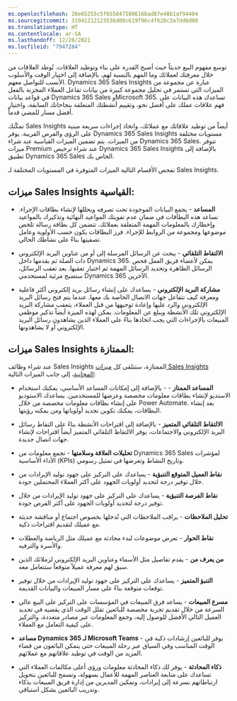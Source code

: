 ```yaml
---
ms.openlocfilehash: 28e65255c5f655847588616bad87e48b1af94404
ms.sourcegitcommit: 31941212123536d08c619f96c4f628c3a7dd6d00
ms.translationtype: HT
ms.contentlocale: ar-SA
ms.lasthandoff: 12/28/2021
ms.locfileid: "7947284"
---
```

توسع مفهوم البيع حديثاً حيث أصبح القدرة على بناء وتوطيد العلاقات. تُوطد العلاقات من خلال معرفتك لعملائك وما المهم بالنسبة لهم، بالإضافة إلى اختيار الوقت والأسلوب الأنسب للتواصل معهم. Dynamics 365 Sales Insights عبارة عن مجموعة من الميزات التي تستمر في تحليل مجموعة كبيرة من بيانات تفاعل العملاء المخزنة بالفعل في قواعد بيانات Dynamics 365 Sales وMicrosoft 365. تساعدك هذه البيانات على فهم علاقات عملك على أفضل نحو، وتقييم أنشطتك المتعلقة بنجاحاتك السابقة، واختيار أفضل مسار للمضي قدماً.

تمكّنك Sales Insights أيضاً من توطيد علاقاتك مع عملائك، واتخاذ إجراءات سريعة مبنية على الرؤى والفرص القريبة. يوفر Dynamics 365 Sales Insights مستويات مختلفة من الميزات. يتم تضمين الميزات القياسية عند شراء Dynamics 365 Sales. تتوفر ميزات Premium عند شراء ترخيص Dynamics 365 Sales Insights بالإضافة إلى تطبيق Dynamics 365 Sales الخاص بك.

تفحص الأقسام التالية الميزات المتوفرة في المستويات المختلفة لـ Sales Insights.

## <a name="standard-sales-insights-features"></a>ميزات Sales Insights القياسية:

-   **المساعد** - يجمع البيانات الموجودة تحت تصرفه ويحللها لإنشاء بطاقات الإجراء. تساعد هذه البطاقات في ضمان عدم تفويتك المواعيد النهائية وتذكيرك بالمواعيد وإخطارك بالمعلومات المهمة المتعلقة بعملائك. تتضمن كل بطاقة رسالة تلخص موضوعها ومجموعة من الروابط للإجراء. فرز البطاقات يكون حسب الأولوية وعامل تصفيتها بناءً على نشاطك الحالي.

-   **الالتقاط التلقائي** - يبحث عن الرسائل المرسلة إلى أو من عناوين البريد الإلكتروني ذات الصلة ثم يقدمها داخل Dynamics 365. يمكن لأعضاء فريق العمل فحص الرسائل الظاهرة وتحديد الرسائل المهمة ثم اختيار تعقبها. بعد تعقب الرسائل، ستصبح مرئية لمستخدمي Dynamics 365 الآخرين.

-   **مشاركة البريد الإلكتروني** - يساعدك على إنشاء رسائل بريد إلكتروني أكثر فاعلية ومعرفة كيف تتفاعل جهات الاتصال الخاصة بك معها. عندما يتم فتح رسائل البريد الإلكتروني والرد عليها وإعادة توجيهها من قبل العملاء، يتعقب مشاركة البريد الإلكتروني تلك الأنشطة ويبلغ عن المعلومات. يمكن لهذه الميزة أيضاً تذكير موظفي المبيعات بالإجراءات التي يجب اتخاذها بناءً على العملاء الذين يشاهدون رسائل البريد الإلكتروني أو لا يشاهدونها.

## <a name="premium-sales-insights-features"></a>ميزات Sales Insights الممتازة:

عند شراء وظائف Sales Insights الممتازة، ستتلقى كل [ميزات Sales Insights المجانية](/dynamics365/ai/sales/overview#free-sales-insights-features/?azure-portal=true)، إلى جانب الميزات التالية:

-   **المساعد الممتاز** - - بالإضافة إلى إمكانات المساعد الأساسي، يمكنك استخدام الاستديو لإنشاء بطاقات معلومات مخصصة وعرضها للمستخدمين. 
    يساعدك الاستوديو على إنشاء بطاقات معلومات مخصصة من خلال Power Automate. 
    بعد إنشاء البطاقات، يمكنك تكوين تحديد أولوياتها ومن يمكنه رؤيتها.

-   **الالتقاط التلقائي المتميز** - بالإضافة إلى اقتراحات الأنشطة بناءً على التقاط رسائل البريد الإلكتروني والاجتماعات، يوفر الالتقاط التلقائي المتميز أيضاً اقتراحات لإنشاء جهات اتصال جديدة.

-   **تحليلات العلاقة وسلامتها** - تجمع معلومات من Dynamics 365 Sales لمؤشرات الأداء الأساسية (KPIs) وتاريخ النشاط وتعرضها في تمثيل رسومي.

-   **نقاط العميل المتوقع التنبؤية** - يساعدك على التركيز على جهود توليد الإيرادات من خلال توفير درجة لتحديد أولويات الجهود على أكثر العملاء المحتملين جودة. 

-   **نقاط الفرصة التنبؤية** - يساعدك على التركيز على جهود توليد الإيرادات من خلال توفير درجة لتحديد أولويات الجهود على أكثر الفرص جودة.

-   **تحليل الملاحظات** - يراقب الملاحظات التي تُدخلها بخصوص اجتماع أو مناقشة حديثة مع عميلك لتقديم اقتراحات ذكية.

-   **نقاط الحوار** - تعرض موضوعات لبدء محادثة مع عميلك مثل الرياضة والعطلات والأسرة والترفيه.

-   **من يعرف من** - يقدم تفاصيل مثل الأسماء وعناوين البريد الإلكتروني لزملائك الذين سبق لهم معرفة عميلاً متوقعاً ستتعامل معه.

-   **التنبؤ المتميز** - يساعدك على التركيز على جهود توليد الإيرادات من خلال توفير توقعات متوقعة بناءً على مسار المبيعات والبيانات القديمة.

-   **مسرع المبيعات** - يساعد فرق المبيعات في المؤسسات على التركيز على البيع عالي السرعة من خلال تقديم تجربة مخصصة للبائعين تقلل الوقت الذي يقضيه في تحديد العميل التالي الأفضل للوصول إليه، وجمع المعلومات عبر مصادر متعددة، والتركيز على كيفية التعامل مع العملاء. 

-   **مساعد Dynamics 365 لـ Microsoft Teams** - يوفر للبائعين إرشادات ذكية في الوقت المناسب وفي السياق عبر رحلة المبيعات حتى يتمكن البائعون من قضاء المزيد من الوقت في توطيد علاقاتهم مع عملائهم.

-   **ذكاء المحادثة** - يوفر لك ذكاء المحادثة معلومات ورؤى أعلى مكالمات العملاء التي تساعدك على متابعة العناصر المهمة للأعمال بسهولة، وتسمح للبائعين بتحويل ارتباطاتهم بسرعة إلى إيرادات، وتمكين المديرين من إدارة فريق المبيعات بذكاء وتدريب البائعين بشكل استباقي. 
